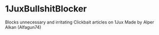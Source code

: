 # 1JuxBullshitBlocker
Blocks unnecessary and irritating Clickbait articles on 1Jux
Made by Alper Alkan (Alfagun74)
